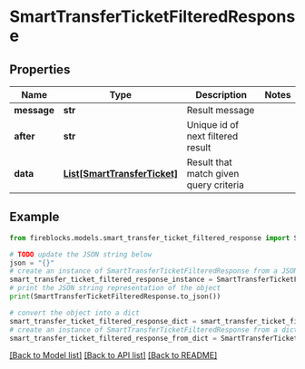 # SmartTransferTicketFilteredResponse


## Properties

Name | Type | Description | Notes
------------ | ------------- | ------------- | -------------
**message** | **str** | Result message | 
**after** | **str** | Unique id of next filtered result | 
**data** | [**List[SmartTransferTicket]**](SmartTransferTicket.md) | Result that match given query criteria | 

## Example

```python
from fireblocks.models.smart_transfer_ticket_filtered_response import SmartTransferTicketFilteredResponse

# TODO update the JSON string below
json = "{}"
# create an instance of SmartTransferTicketFilteredResponse from a JSON string
smart_transfer_ticket_filtered_response_instance = SmartTransferTicketFilteredResponse.from_json(json)
# print the JSON string representation of the object
print(SmartTransferTicketFilteredResponse.to_json())

# convert the object into a dict
smart_transfer_ticket_filtered_response_dict = smart_transfer_ticket_filtered_response_instance.to_dict()
# create an instance of SmartTransferTicketFilteredResponse from a dict
smart_transfer_ticket_filtered_response_from_dict = SmartTransferTicketFilteredResponse.from_dict(smart_transfer_ticket_filtered_response_dict)
```
[[Back to Model list]](../README.md#documentation-for-models) [[Back to API list]](../README.md#documentation-for-api-endpoints) [[Back to README]](../README.md)


